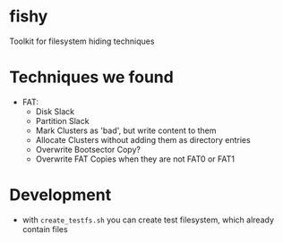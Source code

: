 # fishy
Toolkit for filesystem hiding techniques

# Techniques we found

* FAT:
	* Disk Slack
	* Partition Slack
	* Mark Clusters as 'bad', but write content to them
	* Allocate Clusters without adding them as directory entries
	* Overwrite Bootsector Copy?
	* Overwrite FAT Copies when they are not FAT0 or FAT1


# Development

* with `create_testfs.sh` you can create test filesystem, which already contain files
